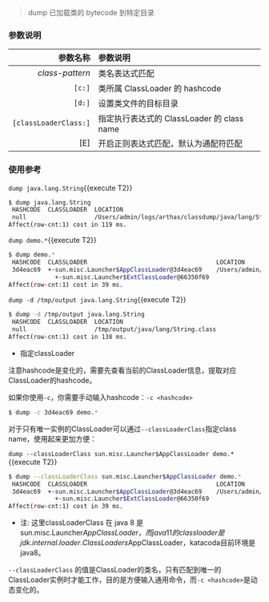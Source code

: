 
> dump 已加载类的 bytecode 到特定目录

### 参数说明

|参数名称|参数说明|
|---:|:---|
|*class-pattern*|类名表达式匹配|
|`[c:]`|类所属 ClassLoader 的 hashcode|
|`[d:]`|设置类文件的目标目录|
|`[classLoaderClass:]`|指定执行表达式的 ClassLoader 的 class name|
|[E]|开启正则表达式匹配，默认为通配符匹配|

### 使用参考

`dump java.lang.String`{{execute T2}}

```bash
$ dump java.lang.String
 HASHCODE  CLASSLOADER  LOCATION
 null                   /Users/admin/logs/arthas/classdump/java/lang/String.class
Affect(row-cnt:1) cost in 119 ms.
```

`dump demo.*`{{execute T2}}

```bash
$ dump demo.*
 HASHCODE  CLASSLOADER                                    LOCATION
 3d4eac69  +-sun.misc.Launcher$AppClassLoader@3d4eac69    /Users/admin/logs/arthas/classdump/sun.misc.Launcher$AppClassLoader-3d4eac69/demo/MathGame.class
             +-sun.misc.Launcher$ExtClassLoader@66350f69
Affect(row-cnt:1) cost in 39 ms.
```

`dump -d /tmp/output java.lang.String`{{execute T2}}

```bash
$ dump -d /tmp/output java.lang.String
 HASHCODE  CLASSLOADER  LOCATION
 null                   /tmp/output/java/lang/String.class
Affect(row-cnt:1) cost in 138 ms.
```

* 指定classLoader

注意hashcode是变化的，需要先查看当前的ClassLoader信息，提取对应ClassLoader的hashcode。

如果你使用`-c`，你需要手动输入hashcode：`-c <hashcode>`

```bash
$ dump -c 3d4eac69 demo.*
```

对于只有唯一实例的ClassLoader可以通过`--classLoaderClass`指定class name，使用起来更加方便：

`dump --classLoaderClass sun.misc.Launcher$AppClassLoader demo.*`{{execute T2}}

```bash
$ dump --classLoaderClass sun.misc.Launcher$AppClassLoader demo.*
 HASHCODE  CLASSLOADER                                    LOCATION
 3d4eac69  +-sun.misc.Launcher$AppClassLoader@3d4eac69    /Users/admin/logs/arthas/classdump/sun.misc.Launcher$AppClassLoader-3d4eac69/demo/MathGame.class
             +-sun.misc.Launcher$ExtClassLoader@66350f69
Affect(row-cnt:1) cost in 39 ms.
```

  * 注: 这里classLoaderClass 在 java 8 是 sun.misc.Launcher$AppClassLoader，而java 11的classloader是jdk.internal.loader.ClassLoaders$AppClassLoader，katacoda目前环境是java8。

`--classLoaderClass` 的值是ClassLoader的类名，只有匹配到唯一的ClassLoader实例时才能工作，目的是方便输入通用命令，而`-c <hashcode>`是动态变化的。
